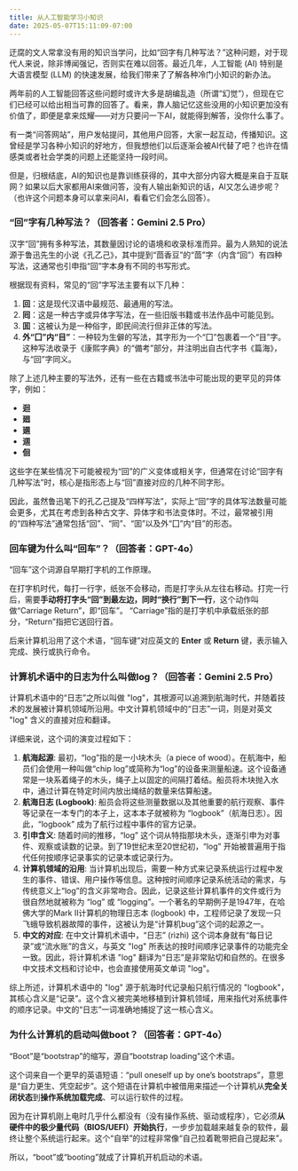 ```yaml
---
title: 从人工智能学习小知识
date: 2025-05-07T15:11:09-07:00
---
```

迂腐的文人常拿没有用的知识当学问，比如“回字有几种写法？”这种问题，对于现代人来说，除非博闻强记，否则实在难以回答。最近几年，人工智能 (AI) 特别是大语言模型 (LLM) 的快速发展，给我们带来了了解各种冷门小知识的新办法。

两年前的人工智能回答这些问题时或许大多是胡编乱造（所谓“幻觉”），但现在它们已经可以给出相当可靠的回答了。看来，靠人脑记忆这些没用的小知识更加没有价值了，即便是拿来炫耀——对方只要问一下AI，就能得到解答，没你什么事了。

有一类“问答网站”，用户发帖提问，其他用户回答，大家一起互动，传播知识。这曾经是学习各种小知识的好地方，但我想他们以后逐渐会被AI代替了吧？也许在情感类或者社会学类的问题上还能坚持一段时间。

但是，归根结底，AI的知识也是靠训练获得的，其中大部分内容大概是来自于互联网？如果以后大家都用AI来做问答，没有人输出新知识的话，AI又怎么进步呢？（也许这个问题本身可以拿来问AI，看看它们会怎么回答）。

<!--more-->

### “回”字有几种写法？（回答者：Gemini 2.5 Pro）

汉字“回”拥有多种写法，其数量因讨论的语境和收录标准而异。最为人熟知的说法源于鲁迅先生的小说《孔乙己》，其中提到“茴香豆”的“茴”字（内含“回”）有四种写法，这通常也引申指“回”字本身有不同的书写形式。

根据现有资料，常见的“回”字写法主要有以下几种：

1.  **回**：这是现代汉语中最规范、最通用的写法。
2.  **囘**：这是一种古字或异体字写法，在一些旧版书籍或书法作品中可能见到。
3.  **囬**：这被认为是一种俗字，即民间流行但非正体的写法。
4.  **外“囗”内“目”**：一种较为生僻的写法，其字形为一个“囗”包裹着一个“目”字。这种写法收录于《康熙字典》的“備考”部分，并注明出自古代字书《篇海》，与“回”字同义。

除了上述几种主要的写法外，还有一些在古籍或书法中可能出现的更罕见的异体字，例如：

* **迴**
* **廻**
* **廽**
* **逥**
* **佪**

这些字在某些情况下可能被视为“回”的广义变体或相关字，但通常在讨论“回字有几种写法”时，核心是指形态上与“回”直接对应的几种不同字形。

因此，虽然鲁迅笔下的孔乙己提及“四样写法”，实际上“回”字的具体写法数量可能会更多，尤其在考虑到各种古文字、异体字和书法变体时。不过，最常被引用的“四种写法”通常包括“回”、“囘”、“囬”以及外“囗”内“目”的形态。

### 回车键为什么叫“回车”？（回答者：GPT-4o）

“回车”这个词源自早期打字机的工作原理。

在打字机时代，每打一行字，纸张不会移动，而是打字头从左往右移动。打完一行后，需要**手动将打字头“回”到最左边，同时“换行”到下一行**，这个动作叫做“Carriage Return”，即“回车”。
“Carriage”指的是打字机中承载纸张的部分，“Return”指把它送回行首。

后来计算机沿用了这个术语，“回车键”对应英文的 **Enter** 或 **Return** 键，表示输入完成、换行或执行命令。

### 计算机术语中的日志为什么叫做log？（回答者：Gemini 2.5 Pro）

计算机术语中的“日志”之所以叫做 "log"，其根源可以追溯到航海时代，并随着技术的发展被计算机领域所沿用。中文计算机领域中的“日志”一词，则是对英文 "log" 含义的直接对应和翻译。

详细来说，这个词的演变过程如下：

1.  **航海起源**: 最初，“log”指的是一小块木头（a piece of wood）。在航海中，船员们会使用一种叫做“chip log”或简称为“log”的设备来测量船速。这个设备通常是一块系着绳子的木头，绳子上以固定的间隔打着结。船员将木块抛入水中，通过计算在特定时间内放出绳结的数量来估算船速。
2.  **航海日志 (Logbook)**: 船员会将这些测量数据以及其他重要的航行观察、事件等记录在一本专门的本子上，这本本子就被称为 “logbook”（航海日志）。因此，“logbook” 成为了航行过程中事件的官方记录。
3.  **引申含义**: 随着时间的推移，“log” 这个词从特指那块木头，逐渐引申为对事件、观察或读数的记录。到了19世纪末至20世纪初，“log” 开始被普遍用于指代任何按顺序记录事实的记录本或记录行为。
4.  **计算机领域的沿用**: 当计算机出现后，需要一种方式来记录系统运行过程中发生的事件、错误、用户操作等信息。这种按时间顺序记录系统活动的需求，与传统意义上“log”的含义非常吻合。因此，记录这些计算机事件的文件或行为很自然地就被称为 “log” 或 “logging”。一个著名的早期例子是1947年，在哈佛大学的Mark II计算机的物理日志本 (logbook) 中，工程师记录了发现一只飞蛾导致机器故障的事件，这被认为是“计算机bug”这个词的起源之一。
5.  **中文的对应**: 在中文计算机术语中，“日志” (rìzhì) 这个词本身就有“每日记录”或“流水账”的含义，与英文 "log" 所表达的按时间顺序记录事件的功能完全一致。因此，将计算机术语 "log" 翻译为“日志”是非常贴切和自然的。在很多中文技术文档和讨论中，也会直接使用英文单词 "log"。

综上所述，计算机术语中的 "log" 源于航海时代记录船只航行情况的 "logbook"，其核心含义是“记录”。这个含义被完美地移植到计算机领域，用来指代对系统事件的顺序记录。中文的“日志”一词准确地捕捉了这一核心含义。

### 为什么计算机的启动叫做boot？（回答者：GPT-4o）

“Boot”是“bootstrap”的缩写，源自“bootstrap loading”这个术语。

这个词来自一个更早的英语短语：“pull oneself up by one’s bootstraps”，意思是“自力更生、凭空起步”。这个短语在计算机中被借用来描述一个计算机从**完全关闭状态**到**操作系统加载完成**、可以运行软件的过程。

因为在计算机刚上电时几乎什么都没有（没有操作系统、驱动或程序），它必须**从硬件中的极少量代码（BIOS/UEFI）开始执行**，一步步加载越来越复杂的软件，最终让整个系统运行起来。这个“自举”的过程非常像“自己拉着靴带把自己提起来”。

所以，“boot”或“booting”就成了计算机开机启动的术语。
